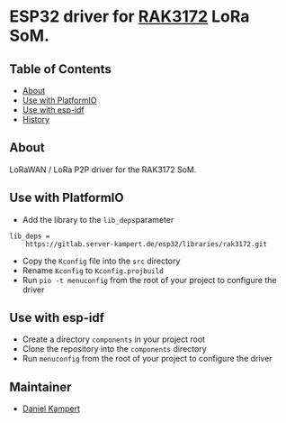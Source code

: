 # ESP32 driver for [RAK3172](https://store.rakwireless.com/products/wisduo-lpwan-module-rak3172) LoRa SoM.

## Table of Contents

- [About](#about)
- [Use with PlatformIO](#use-with-platformio)
- [Use with esp-idf](#use-with-esp-idf)
- [History](#history)

## About

LoRaWAN / LoRa P2P driver for the RAK3172 SoM.

## Use with PlatformIO

- Add the library to the `lib_deps`parameter
```
lib_deps =
    https://gitlab.server-kampert.de/esp32/libraries/rak3172.git
```
- Copy the `Kconfig` file into the `src` directory
- Rename `Kconfig` to `Kconfig.projbuild`
- Run `pio -t menuconfig` from the root of your project to configure the driver

## Use with esp-idf

- Create a directory `components` in your project root
- Clone the repository into the `components` directory
- Run `menuconfig` from the root of your project to configure the driver

## Maintainer

- [Daniel Kampert](mailto:daniel.kameprt@kampis-elektroecke.de)